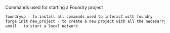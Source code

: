 Commands used for starting a Foundry project

```bash
foundryup - to install all comamnds used to interact with foundry
forge init new_project - to create a new project with all the necesarry files
anvil - to start a local network

```
